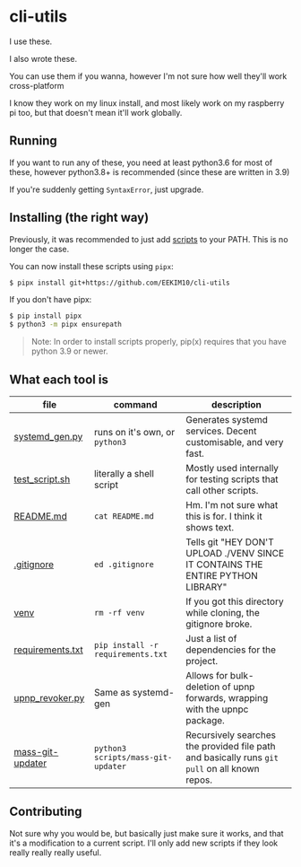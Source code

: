 # cli-utils
I use these.

I also wrote these.

You can use them if you wanna, however I'm not sure how well they'll work cross-platform

I know they work on my linux install, and most likely work on my raspberry pi too,
but that doesn't mean it'll work globally.

## Running
If you want to run any of these, you need at least python3.6 for most of these,
however python3.8+ is recommended (since these are written in 3.9)

If you're suddenly getting `SyntaxError`, just upgrade.

## Installing (the right way)
Previously, it was recommended to just add [scripts](/scripts) to your PATH.
This is no longer the case.

You can now install these scripts using `pipx`:

```bash
$ pipx install git+https://github.com/EEKIM10/cli-utils
```

<detail>
<summary>If you don't have pipx:</summary>

```bash
$ pip install pipx
$ python3 -m pipx ensurepath
```
</detail>

> Note: In order to install scripts properly, pip(x) requires that you have python 3.9 or newer.

## What each tool is

|                file               |             command            |                            description                              |
| --------------------------------- | ------------------------------ | ------------------------------------------------------------------- |
| [systemd_gen.py](/scripts/systemd_gen.py) | runs on it's own, or `python3` | Generates systemd services. Decent customisable, and very fast.     |
| [test_script.sh](/test_script.sh) | literally a shell script       | Mostly used internally for testing scripts that call other scripts. |
| [README.md](/README.md)           | `cat README.md`                | Hm. I'm not sure what this is for. I think it shows text.           |
| [.gitignore](/.gitignore)         | `ed .gitignore`                | Tells git "HEY DON'T UPLOAD ./VENV SINCE IT CONTAINS THE ENTIRE PYTHON LIBRARY" |
| [venv](https://youtu.be/dQw4w9WgXcQ) | `rm -rf venv`                  | If you got this directory while cloning, the gitignore broke.       |
| [requirements.txt](/requirements.txt) | `pip install -r requirements.txt` | Just a list of dependencies for the project.                 |
| [upnp_revoker.py](/scripts/upnp_revoker.py) | Same as systemd-gen           | Allows for bulk-deletion of upnp forwards, wrapping with the upnpc package. |
| [mass-git-updater](/scripts/mass-git-updater/main.py) | `python3 scripts/mass-git-updater` | Recursively searches the provided file path and basically runs `git pull` on all known repos. |

## Contributing
Not sure why you would be, but basically just make sure it works, and that it's a modification to a current script.
I'll only add new scripts if they look really really really useful.

